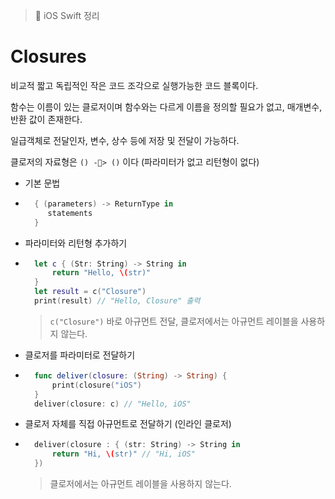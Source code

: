 > 📝 iOS Swift 정리
  
# Closures

비교적 짧고 독립적인 작은 코드 조각으로 실행가능한 코드 블록이다.

함수는 이름이 있는 클로저이며 함수와는 다르게 이름을 정의할 필요가 없고, 매개변수, 반환 값이 존재한다.

일급객체로 전달인자, 변수, 상수 등에 저장 및 전달이 가능하다.

클로저의 자료형은 `() -> ()` 이다 (파라미터가 없고 리턴형이 없다)


- 기본 문법

- ```swift
    { (parameters) -> ReturnType in
       statements
    }
    ```


- 파라미터와 리턴형 추가하기
- ```swift
    let c { (Str: String) -> String in
        return "Hello, \(str)"
    }
    let result = c("Closure")
    print(result) // "Hello, Closure" 출력
    ```
    > `c("Closure")` 바로 아규먼트 전달, 클로저에서는 아규먼트 레이블을 사용하지 않는다.


- 클로저를 파라미터로 전달하기

- ```swift
    func deliver(closure: (String) -> String) {
        print(closure("iOS")
    }
    deliver(closure: c) // "Hello, iOS"
    ```


- 클로저 자체를 직접 아규먼트로 전달하기 (인라인 클로저)

- ```swift
    deliver(closure : { (str: String) -> String in
        return "Hi, \(str)" // "Hi, iOS"
    })
    ```
    > 클로저에서는 아규먼트 레이블을 사용하지 않는다.
